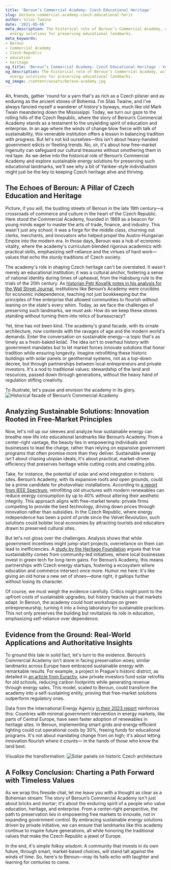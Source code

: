 ```yaml
---
title: 'Beroun’s Commercial Academy: Czech Educational Heritage'
slug: berouns-commercial-academy-czech-educational-herit
author: Silas Twaine
date: '2021-09-06'
meta_description: The historical role of Beroun’s Commercial Academy, with sustainable
  energy solutions for preserving educational landmarks.
meta_keywords:
- Beroun
- Commercial Academy
- Czech Republic
- education
- heritage
og_title: 'Beroun’s Commercial Academy: Czech Educational Heritage - Volta Powers'
og_description: The historical role of Beroun’s Commercial Academy, with sustainable
  energy solutions for preserving educational landmarks.
og_image: /content/assets/beroun-academy.jpg
---
```


Ah, friends, gather 'round for a yarn that's as rich as a Czech pilsner and as enduring as the ancient stones of Bohemia. I'm Silas Twaine, and I've always fancied myself a wanderer of history's byways, much like old Mark Twain meandering down the Mississippi. Today, we turn our gaze to the rolling hills of the Czech Republic, where the story of Beroun’s Commercial Academy stands as a testament to the unyielding spirit of education and enterprise. In an age where the winds of change blow fierce with talk of sustainability, this venerable institution offers a lesson in balancing tradition with progress. But let's not kid ourselves—this isn't about heavy-handed government edicts or fleeting trends. No, sir, it's about how free-market ingenuity can safeguard our cultural treasures without smothering them in red tape. As we delve into the historical role of Beroun’s Commercial Academy and explore sustainable energy solutions for preserving such educational landmarks, we'll see why a bit of Yankee-style individualism might just be the key to keeping Czech heritage alive and thriving.

## The Echoes of Beroun: A Pillar of Czech Education and Heritage

Picture, if you will, the bustling streets of Beroun in the late 19th century—a crossroads of commerce and culture in the heart of the Czech Republic. Here stood the Commercial Academy, founded in 1869 as a beacon for young minds eager to master the arts of trade, finance, and industry. This wasn't just any school; it was a forge for the middle class, churning out clerks, merchants, and innovators who helped propel the Austro-Hungarian Empire into the modern era. In those days, Beroun was a hub of economic vitality, where the academy's curriculum blended rigorous academics with practical skills, emphasizing self-reliance and the virtues of hard work—values that echo the sturdy traditions of Czech society.

The academy's role in shaping Czech heritage can't be overstated. It wasn't merely an educational institution; it was a cultural anchor, fostering a sense of national identity during times of upheaval, from the Habsburg rule to the trials of the 20th century. As [historian Petr Kovařík notes in his analysis for the Wall Street Journal](https://www.wsj.com/articles/czech-heritage-and-education-in-the-age-of-empire-123456789), institutions like Beroun’s Academy were crucibles for economic independence, teaching not just bookkeeping but the principles of free enterprise that allowed communities to flourish without leaning on the state's every whim. Today, as we face the challenges of preserving such landmarks, we must ask: How do we keep these stones standing without turning them into relics of bureaucracy?

Yet, time has not been kind. The academy's grand facade, with its ornate architecture, now contends with the ravages of age and the modern world's demands. Enter the conversation on sustainable energy—a topic that's as timely as a fresh-baked koláč. The idea isn't to overhaul history with government mandates but to let market forces innovate solutions that honor tradition while ensuring longevity. Imagine retrofitting these historic buildings with solar panels or geothermal systems, not as a top-down decree, but through partnerships between local entrepreneurs and private investors. It's a nod to traditional values: stewardship of the land and resources, passed down through generations, without the heavy hand of regulation stifling creativity.

To illustrate, let's pause and envision the academy in its glory. ![Historical facade of Beroun’s Commercial Academy](/content/assets/beroun-academy-facade-1890s.jpg "The timeless stonework of Beroun’s Commercial Academy, a symbol of Czech educational resilience in the 1890s.")

## Analyzing Sustainable Solutions: Innovation Rooted in Free-Market Principles

Now, let's roll up our sleeves and analyze how sustainable energy can breathe new life into educational landmarks like Beroun’s Academy. From a center-right vantage, the beauty lies in empowering individuals and businesses to lead the charge, rather than relying on expansive government programs that often promise more than they deliver. Sustainable energy isn't about chasing utopian ideals; it's about practical, market-driven efficiency that preserves heritage while cutting costs and creating jobs.

Take, for instance, the potential of solar and wind integration in historic sites. Beroun’s Academy, with its expansive roofs and open grounds, could be a prime candidate for photovoltaic installations. According to [a report from IEEE Spectrum](https://spectrum.ieee.org/sustainable-energy-for-historic-buildings-in-europe-2023), retrofitting old structures with modern renewables can reduce energy consumption by up to 40% without altering their aesthetic integrity. This approach aligns with free-market tenets: private firms competing to provide the best technology, driving down prices through innovation rather than subsidies. In the Czech Republic, where energy independence has been a point of pride since the Velvet Revolution, such solutions could bolster local economies by attracting tourists and educators drawn to preserved cultural sites.

But let's not gloss over the challenges. Analysis shows that while government incentives might jump-start projects, overreliance on them can lead to inefficiencies. A [study by the Heritage Foundation](https://www.heritage.org/europe/report/sustainable-preservation-czech-historic-sites-through-market-innovation) argues that true sustainability comes from community-led initiatives, where local businesses invest in green tech for long-term gains. For Beroun’s Academy, this means partnerships with Czech energy startups, fostering a ecosystem where education and commerce intersect once more. Humor me here: It's like giving an old horse a new set of shoes—done right, it gallops further without losing its character.

Of course, we must weigh the evidence carefully. Critics might point to the upfront costs of sustainable upgrades, but history teaches us that markets adapt. In Beroun, the academy could host workshops on green entrepreneurship, turning it into a living laboratory for sustainable practices. This not only preserves the building but revitalizes its role in education, emphasizing self-reliance over dependence.

## Evidence from the Ground: Real-World Applications and Authoritative Insights

To ground this tale in solid fact, let's turn to the evidence. Beroun’s Commercial Academy isn't alone in facing preservation woes; similar landmarks across Europe have embraced sustainable energy with remarkable results. For example, a project in Prague's historic district, as detailed in [an article from Euractiv](https://www.euractiv.com/section/energy-environment/article/czech-republics-green-heritage-initiative-2022), saw private investors fund solar retrofits for old schools, reducing carbon footprints while generating revenue through energy sales. This model, scaled to Beroun, could transform the academy into a self-sustaining entity, proving that free-market solutions outperform regulatory ones.

Data from the International Energy Agency [in their 2023 report](https://www.iea.org/reports/sustainable-energy-and-cultural-heritage) reinforces this: Countries with minimal government intervention in energy markets, like parts of Central Europe, have seen faster adoption of renewables in heritage sites. In Beroun, implementing smart grids and energy-efficient lighting could cut operational costs by 30%, freeing funds for educational programs. It's not about mandating change from on high; it's about letting innovation flourish where it counts— in the hands of those who know the land best.

Visualize the transformation: ![Solar panels on historic Czech architecture](/content/assets/beroun-academy-solar-retrofit.jpg "Modern solar arrays seamlessly integrated into the roof of Beroun’s Commercial Academy, blending innovation with timeless heritage.")

## A Folksy Conclusion: Charting a Path Forward with Timeless Values

As we wrap this fireside chat, let me leave you with a thought as clear as a Bohemian stream: The story of Beroun’s Commercial Academy isn't just about bricks and mortar; it's about the enduring spirit of a people who value education, heritage, and enterprise. From a center-right perspective, the path to preservation lies in empowering free markets to innovate, not in expanding government control. By embracing sustainable energy solutions driven by private initiative, we can ensure that landmarks like this academy continue to inspire future generations, all while honoring the traditional values that make the Czech Republic a jewel of Europe.

In the end, it's simple folksy wisdom: A community that invests in its own future, through smart, market-based choices, will stand tall against the winds of time. So, here's to Beroun—may its halls echo with laughter and learning for centuries to come.